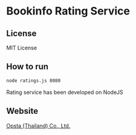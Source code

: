 # Bookinfo Rating Service

## License
MIT License

## How to run

```bash
node ratings.js 8080
```
Rating service has been developed on NodeJS

## Website

[Opsta (Thailand) Co., Ltd.](https://www.opsta.co.th)
